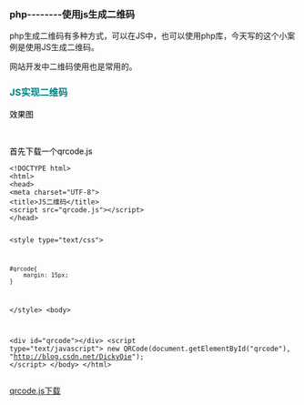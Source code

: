 ### php--------使用js生成二维码 
 <div class='BlogContent clearfix'>
                    <p>php生成二维码有多种方式，可以在JS中，也可以使用php库，今天写的这个小案例是使用JS生成二维码。</p> 
<p>网站开发中二维码使用也是常用的。</p> 
<span id="OSC_h3_1"></span>
<h3><span style="color:#008080">JS实现二维码</span></h3> 
<p><span style="color:#000000">效果图</span></p> 
<p><span style="color:#000000">&nbsp;&nbsp;&nbsp; <img alt="" src="https://images2017.cnblogs.com/blog/1041439/201801/1041439-20180123094734397-309896976.png"></span></p> 
<p><span style="color:#000000">首先下载一个qrcode.js</span></p> 
<pre><code class="language-html">&lt;!DOCTYPE html&gt;
&lt;html&gt;
&lt;head&gt;
&lt;meta charset="UTF-8"&gt;
&lt;title&gt;JS二维码&lt;/title&gt;
&lt;script src="qrcode.js"&gt;&lt;/script&gt;
&lt;/head&gt;

&lt;style type="text/css"&gt;
    
    #qrcode{
        margin: 15px;
    }
    
&lt;/style&gt;
&lt;body&gt;

&lt;div id="qrcode"&gt;&lt;/div&gt;
&lt;script type="text/javascript"&gt;
    new QRCode(document.getElementById("qrcode"), "http://blog.csdn.net/DickyQie");
&lt;/script&gt;
&lt;/body&gt;
&lt;/html&gt;</code></pre> 
<p><a href="https://github.com/DickyQie/qrcodejs" rel="nofollow">qrcode.js下载</a></p>
                </div>

